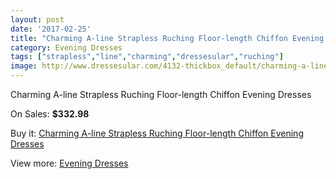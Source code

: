 ```yaml
---
layout: post
date: '2017-02-25'
title: "Charming A-line Strapless Ruching Floor-length Chiffon Evening Dresses"
category: Evening Dresses
tags: ["strapless","line","charming","dressesular","ruching"]
image: http://www.dressesular.com/4132-thickbox_default/charming-a-line-strapless-ruching-floor-length-chiffon-evening-dresses.jpg
---
```

Charming A-line Strapless Ruching Floor-length Chiffon Evening Dresses

On Sales: **$332.98**
<a href="https://www.dressesular.com/evening-dresses/1835-charming-a-line-strapless-ruching-floor-length-chiffon-evening-dresses.html"><amp-img layout="responsive" width="600" height="600" src="//www.dressesular.com/4132-thickbox_default/charming-a-line-strapless-ruching-floor-length-chiffon-evening-dresses.jpg" alt="Charming A-line Strapless Ruching Floor-length Chiffon Evening Dresses 0" /></a>

Buy it: [Charming A-line Strapless Ruching Floor-length Chiffon Evening Dresses](https://www.dressesular.com/evening-dresses/1835-charming-a-line-strapless-ruching-floor-length-chiffon-evening-dresses.html "Charming A-line Strapless Ruching Floor-length Chiffon Evening Dresses")

View more: [Evening Dresses](https://www.dressesular.com/8-evening-dresses "Evening Dresses")